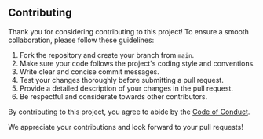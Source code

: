 ## Contributing

Thank you for considering contributing to this project! To ensure a smooth collaboration, please follow these guidelines:

1. Fork the repository and create your branch from `main`.
2. Make sure your code follows the project's coding style and conventions.
3. Write clear and concise commit messages.
4. Test your changes thoroughly before submitting a pull request.
5. Provide a detailed description of your changes in the pull request.
6. Be respectful and considerate towards other contributors.

By contributing to this project, you agree to abide by the [Code of Conduct](/path/to/code_of_conduct.md).

We appreciate your contributions and look forward to your pull requests!

